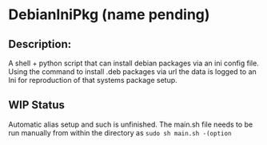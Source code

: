 # DebianIniPkg (name pending)

## Description:
  A shell + python script that can install debian packages via an ini config file. Using the command to install .deb packages via url the data is logged to an Ini for reproduction of that systems package setup.
  
## WIP Status
  Automatic alias setup and such is unfinished. The main.sh file needs to be run manually from within the directory as `sudo sh main.sh -(option` 
